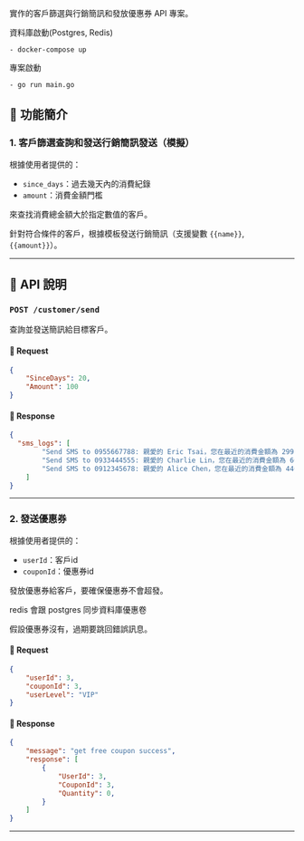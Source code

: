 

實作的客戶篩選與行銷簡訊和發放優惠券 API 專案。


資料庫啟動(Postgres, Redis)
```
- docker-compose up
```
專案啟動
```
- go run main.go
```

## 🚀 功能簡介

### 1. 客戶篩選查詢和發送行銷簡訊發送（模擬）

根據使用者提供的：

- `since_days`：過去幾天內的消費紀錄
- `amount`：消費金額門檻

來查找消費總金額大於指定數值的客戶。

針對符合條件的客戶，根據模板發送行銷簡訊（支援變數 `{{name}}`, `{{amount}}`）。

---

## 📡 API 說明

### `POST /customer/send`

查詢並發送簡訊給目標客戶。

#### 🔸 Request 

```json
{
    "SinceDays": 20,
    "Amount": 100 
}
```

#### 🔸 Response

```json
{
  "sms_logs": [
        "Send SMS to 0955667788: 親愛的 Eric Tsai，您在最近的消費金額為 299.00 元，感謝您的支持！",
        "Send SMS to 0933444555: 親愛的 Charlie Lin，您在最近的消費金額為 600.00 元，感謝您的支持！",
        "Send SMS to 0912345678: 親愛的 Alice Chen，您在最近的消費金額為 440.00 元，感謝您的支持！"
    ]
}

```
---

### 2. 發送優惠券

根據使用者提供的：

- `userId`：客戶id
- `couponId`：優惠券id

發放優惠券給客戶，要確保優惠券不會超發。

redis 會跟 postgres 同步資料庫優惠卷

假設優惠券沒有，過期要跳回錯誤訊息。

#### 🔸 Request 


```json
{
    "userId": 3,
	"couponId": 3,
    "userLevel": "VIP"
}
```

#### 🔸 Response

```json
{
    "message": "get free coupon success",
    "response": [
        {
            "UserId": 3,
            "CouponId": 3,
            "Quantity": 0,
        }
    ]
}
```
---



